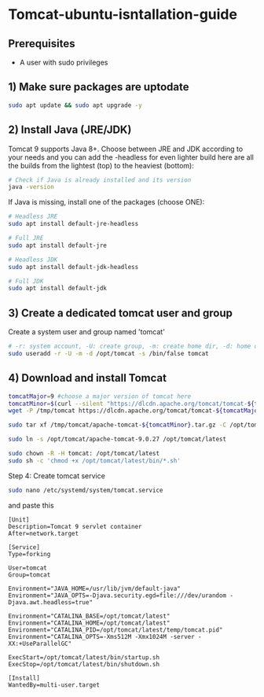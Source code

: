 # Tomcat-ubuntu-isntallation-guide

## Prerequisites
- A user with sudo privileges


## 1) Make sure packages are uptodate 

```bash
sudo apt update && sudo apt upgrade -y
```

## 2) Install Java (JRE/JDK)
Tomcat 9 supports Java 8+. Choose between JRE and JDK according to your needs and you can add the -headless for even lighter build
here are all the builds from the lightest (top) to the heaviest (bottom):

```bash
# Check if Java is already installed and its version
java -version
```

If Java is missing, install one of the packages (choose ONE):

```bash
# Headless JRE
sudo apt install default-jre-headless

# Full JRE
sudo apt install default-jre

# Headless JDK
sudo apt install default-jdk-headless

# Full JDK
sudo apt install default-jdk
```


## 3) Create a dedicated tomcat user and group
Create a system user and group named 'tomcat'
```bash
# -r: system account, -U: create group, -m: create home dir, -d: home dir, -s: shell
sudo useradd -r -U -m -d /opt/tomcat -s /bin/false tomcat
```

## 4) Download and install Tomcat

```bash
tomcatMajor=9 #choose a major version of tomcat here
tomcatMinor=$(curl --silent "https://dlcdn.apache.org/tomcat/tomcat-${tomcatMajor}/" | grep -oP "v${tomcatMajor}\.\d+\.\d+" | sort -V | tail -n 1 | sed 's/^v//')
wget -P /tmp/tomcat https://dlcdn.apache.org/tomcat/tomcat-${tomcatMajor}/v${tomcatMinor}/bin/apache-tomcat-${tomcatMinor}.tar.gz
```

```bash
sudo tar xf /tmp/tomcat/apache-tomcat-${tomcatMinor}.tar.gz -C /opt/tomcat
```


```bash
sudo ln -s /opt/tomcat/apache-tomcat-9.0.27 /opt/tomcat/latest
```


```bash
sudo chown -R -H tomcat: /opt/tomcat/latest
sudo sh -c 'chmod +x /opt/tomcat/latest/bin/*.sh'
```


Step 4: Create tomcat service
```bash
sudo nano /etc/systemd/system/tomcat.service
```
and paste this

```
[Unit]
Description=Tomcat 9 servlet container
After=network.target

[Service]
Type=forking

User=tomcat
Group=tomcat

Environment="JAVA_HOME=/usr/lib/jvm/default-java"
Environment="JAVA_OPTS=-Djava.security.egd=file:///dev/urandom -Djava.awt.headless=true"

Environment="CATALINA_BASE=/opt/tomcat/latest"
Environment="CATALINA_HOME=/opt/tomcat/latest"
Environment="CATALINA_PID=/opt/tomcat/latest/temp/tomcat.pid"
Environment="CATALINA_OPTS=-Xms512M -Xmx1024M -server -XX:+UseParallelGC"

ExecStart=/opt/tomcat/latest/bin/startup.sh
ExecStop=/opt/tomcat/latest/bin/shutdown.sh

[Install]
WantedBy=multi-user.target
```
